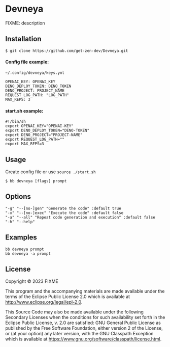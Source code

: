 # Devneya

FIXME: description

## Installation

```
$ git clone https://github.com/get-zen-dev/Devneya.git
```

#### Config file example:
```~/.config/devneya/keys.yml```
```
OPENAI_KEY: OPENAI_KEY
DENO_DEPLOY_TOKEN: DENO_TOKEN
DENO_PROJECT: PROJECT_NAME
REQUEST_LOG_PATH: "LOG_PATH"
MAX_REPS: 3
```

#### start.sh example: 

```
#!/bin/sh
export OPENAI_KEY="OPENAI-KEY"
export DENO_DEPLOY_TOKEN="DENO-TOKEN"
export DENO_PROJECT="PROJECT-NAME"
export REQUEST_LOG_PATH=""
export MAX_REPS=3
```

## Usage
Create config file or use `source ./start.sh`

```
$ bb devneya [flags] prompt
```

## Options
```
"-g" "--[no-]gen" "Generate the code" :default true
"-x" "--[no-]exec" "Execute the code" :default false
"-a" "--all" "Repeat code generation and execution" :default false
"-h" "--help"
```

## Examples
```
bb devneya prompt
bb devneya -a prompt 
```

## License

Copyright © 2023 FIXME

This program and the accompanying materials are made available under the
terms of the Eclipse Public License 2.0 which is available at
http://www.eclipse.org/legal/epl-2.0.

This Source Code may also be made available under the following Secondary
Licenses when the conditions for such availability set forth in the Eclipse
Public License, v. 2.0 are satisfied: GNU General Public License as published by
the Free Software Foundation, either version 2 of the License, or (at your
option) any later version, with the GNU Classpath Exception which is available
at https://www.gnu.org/software/classpath/license.html.
